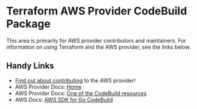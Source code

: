 # Terraform AWS Provider CodeBuild Package

This area is primarily for AWS provider contributors and maintainers. For information on _using_ Terraform and the AWS provider, see the links below.


## Handy Links

* [Find out about contributing](../../../docs/contributing) to the AWS provider!
* AWS Provider Docs: [Home](https://registry.terraform.io/providers/hashicorp/aws/latest/docs)
* AWS Provider Docs: [One of the CodeBuild resources](https://registry.terraform.io/providers/hashicorp/aws/latest/docs/resources/codebuild_project)
* AWS Docs: [AWS SDK for Go CodeBuild](https://docs.aws.amazon.com/sdk-for-go/api/service/codebuild/)
